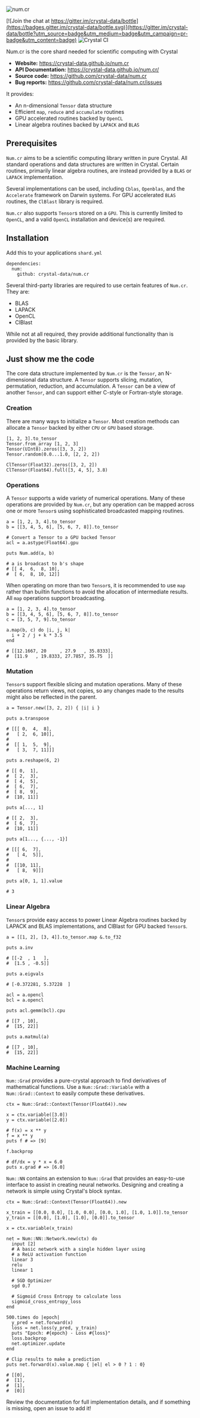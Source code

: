 ![num.cr](https://raw.githubusercontent.com/crystal-data/bottle/rename/static/numcr_logo.png)

[![Join the chat at https://gitter.im/crystal-data/bottle](https://badges.gitter.im/crystal-data/bottle.svg)](https://gitter.im/crystal-data/bottle?utm_source=badge&utm_medium=badge&utm_campaign=pr-badge&utm_content=badge)
![Crystal CI](https://github.com/crystal-data/num.cr/workflows/Crystal%20CI/badge.svg)

Num.cr is the core shard needed for scientific computing with Crystal

- **Website:** https://crystal-data.github.io/num.cr
- **API Documentation:** https://crystal-data.github.io/num.cr/
- **Source code:** https://github.com/crystal-data/num.cr
- **Bug reports:** https://github.com/crystal-data/num.cr/issues

It provides:

- An n-dimensional `Tensor` data structure
- Efficient `map`, `reduce` and `accumulate` routines
- GPU accelerated routines backed by `OpenCL`
- Linear algebra routines backed by `LAPACK` and `BLAS`

## Prerequisites

`Num.cr` aims to be a scientific computing library written in pure Crystal.
All standard operations and data structures are written in Crystal.  Certain
routines, primarily linear algebra routines, are instead provided by a
`BLAS` or `LAPACK` implementation.

Several implementations can be used, including `Cblas`, `Openblas`, and the
`Accelerate` framework on Darwin systems.  For GPU accelerated `BLAS` routines,
the `ClBlast` library is required.

`Num.cr` also supports `Tensor`s stored on a `GPU`.  This is currently limited
to `OpenCL`, and a valid `OpenCL` installation and device(s) are required.

## Installation

Add this to your applications `shard.yml`

```
dependencies:
  num:
    github: crystal-data/num.cr
```

Several third-party libraries are required to use certain features of `Num.cr`.
They are:

- BLAS
- LAPACK
- OpenCL
- ClBlast

While not at all required, they provide additional functionality than is
provided by the basic library.

## Just show me the code

The core data structure implemented by `Num.cr` is the `Tensor`, an N-dimensional
data structure.  A `Tensor` supports slicing, mutation, permutation, reduction,
and accumulation.  A `Tensor` can be a view of another `Tensor`, and can support
either C-style or Fortran-style storage.

### Creation

There are many ways to initialize a `Tensor`.  Most creation methods can
allocate a `Tensor` backed by either `CPU` or `GPU` based storage.

```crystal
[1, 2, 3].to_tensor
Tensor.from_array [1, 2, 3]
Tensor(UInt8).zeros([3, 3, 2])
Tensor.random(0.0...1.0, [2, 2, 2])

ClTensor(Float32).zeros([3, 2, 2])
ClTensor(Float64).full([3, 4, 5], 3.8)
```

### Operations

A `Tensor` supports a wide variety of numerical operations.  Many of these
operations are provided by `Num.cr`, but any operation can be mapped across
one or more `Tensor`s using sophisticated broadcasted mapping routines.

```crystal
a = [1, 2, 3, 4].to_tensor
b = [[3, 4, 5, 6], [5, 6, 7, 8]].to_tensor

# Convert a Tensor to a GPU backed Tensor
acl = a.astype(Float64).gpu

puts Num.add(a, b)

# a is broadcast to b's shape
# [[ 4,  6,  8, 10],
#  [ 6,  8, 10, 12]]
```

When operating on more than two `Tensor`s, it is recommended to use `map`
rather than builtin functions to avoid the allocation of intermediate
results.  All `map` operations support broadcasting.

```crystal
a = [1, 2, 3, 4].to_tensor
b = [[3, 4, 5, 6], [5, 6, 7, 8]].to_tensor
c = [3, 5, 7, 9].to_tensor

a.map(b, c) do |i, j, k|
  i + 2 / j + k * 3.5
end

# [[12.1667, 20     , 27.9   , 35.8333],
#  [11.9   , 19.8333, 27.7857, 35.75  ]]
```

### Mutation

`Tensor`s support flexible slicing and mutation operations.  Many of these
operations return views, not copies, so any changes made to the results might
also be reflected in the parent.

```crystal
a = Tensor.new([3, 2, 2]) { |i| i }

puts a.transpose

# [[[ 0,  4,  8],
#   [ 2,  6, 10]],
#
#  [[ 1,  5,  9],
#   [ 3,  7, 11]]]

puts a.reshape(6, 2)

# [[ 0,  1],
#  [ 2,  3],
#  [ 4,  5],
#  [ 6,  7],
#  [ 8,  9],
#  [10, 11]]

puts a[..., 1]

# [[ 2,  3],
#  [ 6,  7],
#  [10, 11]]

puts a[1..., {..., -1}]

# [[[ 6,  7],
#   [ 4,  5]],
#
#  [[10, 11],
#   [ 8,  9]]]

puts a[0, 1, 1].value

# 3
```

### Linear Algebra

`Tensor`s provide easy access to power Linear Algebra routines backed by
LAPACK and BLAS implementations, and ClBlast for GPU backed `Tensor`s.

```crystal
a = [[1, 2], [3, 4]].to_tensor.map &.to_f32

puts a.inv

# [[-2  , 1   ],
#  [1.5 , -0.5]]

puts a.eigvals

# [-0.372281, 5.37228  ]

acl = a.opencl
bcl = a.opencl

puts acl.gemm(bcl).cpu

# [[7 , 10],
#  [15, 22]]

puts a.matmul(a)

# [[7 , 10],
#  [15, 22]]
```

### Machine Learning

`Num::Grad` provides a pure-crystal approach to find derivatives of
mathematical functions.  Use a `Num::Grad::Variable` with a `Num::Grad::Context`
to easily compute these derivatives.

```crystal
ctx = Num::Grad::Context(Tensor(Float64)).new

x = ctx.variable([3.0])
y = ctx.variable([2.0])

# f(x) = x ** y
f = x ** y
puts f # => [9]

f.backprop

# df/dx = y * x = 6.0
puts x.grad # => [6.0]
```

`Num::NN` contains an extension to `Num::Grad` that provides an easy-to-use
interface to assist in creating neural networks.  Designing and creating
a network is simple using Crystal's block syntax.

```crystal
ctx = Num::Grad::Context(Tensor(Float64)).new

x_train = [[0.0, 0.0], [1.0, 0.0], [0.0, 1.0], [1.0, 1.0]].to_tensor
y_train = [[0.0], [1.0], [1.0], [0.0]].to_tensor

x = ctx.variable(x_train)

net = Num::NN::Network.new(ctx) do
  input [2]
  # A basic network with a single hidden layer using
  # a ReLU activation function
  linear 3
  relu
  linear 1

  # SGD Optimizer
  sgd 0.7

  # Sigmoid Cross Entropy to calculate loss
  sigmoid_cross_entropy_loss
end

500.times do |epoch|
  y_pred = net.forward(x)
  loss = net.loss(y_pred, y_train)
  puts "Epoch: #{epoch} - Loss #{loss}"
  loss.backprop
  net.optimizer.update
end

# Clip results to make a prediction
puts net.forward(x).value.map { |el| el > 0 ? 1 : 0}

# [[0],
#  [1],
#  [1],
#  [0]]
```

Review the documentation for full implementation details, and if something is missing,
open an issue to add it!
